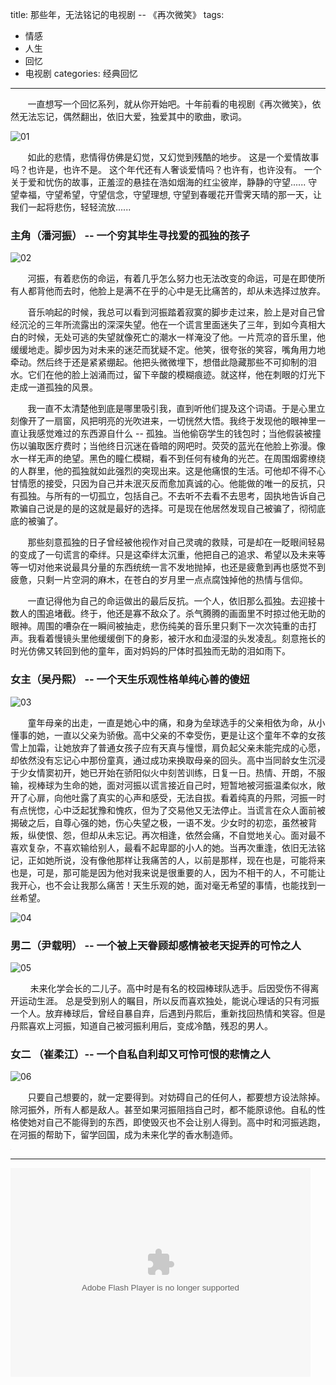 title: 那些年，无法铭记的电视剧 -- 《再次微笑》
tags: 
  - 情感
  - 人生
  - 回忆
  - 电视剧
categories: 经典回忆
---

&#160; &#160; &#160; &#160;一直想写一个回忆系列，就从你开始吧。十年前看的电视剧《再次微笑》，依然无法忘记，偶然翻出，依旧大爱，独爱其中的歌曲，歌词。

![01](/static/images/2016-03-18/01.jpg)

&#160; &#160; &#160; &#160;如此的悲情，悲情得仿佛是幻觉，又幻觉到残酷的地步。 这是一个爱情故事吗？也许是，也许不是。 这个年代还有人奢谈爱情吗？也许有，也许没有。 一个关于爱和忧伤的故事，正羞涩的悬挂在浩如烟海的红尘彼岸，静静的守望...... 守望幸福，守望希望，守望信念，守望理想, 守望到春暖花开雪霁天晴的那一天，让我们一起将悲伤，轻轻流放...... 

<!-- more -->

### 主角（潘河振） -- 一个穷其毕生寻找爱的孤独的孩子

![02](/static/images/2016-03-18/02.jpg)

&#160; &#160; &#160; &#160;河振，有着悲伤的命运，有着几乎怎么努力也无法改变的命运，可是在即使所有人都背他而去时，他脸上是满不在乎的心中是无比痛苦的，却从未选择过放弃。 

&#160; &#160; &#160; &#160;音乐响起的时候，我总可以看到河振踏着寂寞的脚步走过来，脸上是对自己曾经沉沦的三年所流露出的深深失望。他在一个谎言里面迷失了三年，到如今真相大白的时候，无处可逃的失望就像死亡的潮水一样淹没了他。一片荒凉的音乐里，他缓缓地走。脚步因为对未来的迷茫而犹疑不定。他笑，很夸张的笑容，嘴角用力地牵动。然后终于还是紧紧绷起。他把头微微埋下，想借此隐藏那些不可抑制的泪水。它们在他的脸上汹涌而过，留下辛酸的模糊痕迹。就这样，他在刺眼的灯光下走成一道孤独的风景。

&#160; &#160; &#160; &#160;我一直不太清楚他到底是哪里吸引我，直到听他们提及这个词语。于是心里立刻像开了一扇窗，风把明亮的光吹进来，一切恍然大悟。我终于发现他的眼神里一直让我感觉难过的东西源自什么 -- 孤独。当他偷窃学生的钱包时；当他假装被撞伤以骗取医疗费时；当他终日沉迷在昏暗的网吧时。荧荧的蓝光在他脸上弥漫。像水一样无声的绝望。黑色的瞳仁模糊，看不到任何有棱角的光芒。在周围烟雾缭绕的人群里，他的孤独就如此强烈的突现出来。这是他痛恨的生活。可他却不得不心甘情愿的接受，只因为自己并未泯灭反而愈加真诚的心。他能做的唯一的反抗，只有孤独。与所有的一切孤立，包括自己。不去听不去看不去思考，固执地告诉自己欺骗自己说是的是的这就是最好的选择。可是现在他居然发现自己被骗了，彻彻底底的被骗了。

&#160; &#160; &#160; &#160;那些刻意孤独的日子曾经被他视作对自己灵魂的救赎，可是却在一眨眼间轻易的变成了一句谎言的牵绊。只是这牵绊太沉重，他把自己的追求、希望以及未来等等一切对他来说最具分量的东西统统一言不发地抛掉，也还是疲惫到再也感觉不到疲惫，只剩一片空洞的麻木，在苍白的岁月里一点点腐蚀掉他的热情与信仰。

&#160; &#160; &#160; &#160;一直记得他为自己的命运做出的最后反抗。一个人，依旧那么孤独。去迎接十数人的围追堵截。终于，他还是寡不敌众了。杀气腾腾的画面里不时掠过他无助的眼神。周围的嘈杂在一瞬间被抽走，悲伤纯美的音乐里只剩下一次次钝重的击打声。我看着慢镜头里他缓缓倒下的身影，被汗水和血浸湿的头发凌乱。刻意拖长的时光仿佛又转回到他的童年，面对妈妈的尸体时孤独而无助的泪如雨下。

### 女主（吴丹熙） -- 一个天生乐观性格单纯心善的傻妞

![03](/static/images/2016-03-18/03.jpg)

&#160; &#160; &#160; &#160;童年母亲的出走，一直是她心中的痛，和身为垒球选手的父亲相依为命，从小懂事的她，一直以父亲为骄傲。高中父亲的不幸受伤，更是让这个童年不幸的女孩雪上加霜，让她放弃了普通女孩子应有天真与憧憬，肩负起父亲未能完成的心愿，却依然没有忘记心中那份童真，通过成功来换取母亲的回头。高中当同龄女生沉浸于少女情窦初开，她已开始在骄阳似火中刻苦训练，日复一日。热情、开朗，不服输，视棒球为生命的她，面对河振以谎言接近自己时，短暂地被河振温柔似水，敞开了心扉，向他吐露了真实的心声和感受，无法自拔。看着纯真的丹熙，河振一时有点恍惚，心中泛起犹豫和愧疚，但为了交易他又无法停止。当谎言在众人面前被揭破之后，自尊心强的她，伤心失望之极，一语不发。少女时的初恋，虽然被背叛，纵使恨、怨，但却从未忘记。再次相逢，依然会痛，不自觉地关心。面对最不喜欢复杂，不喜欢输给别人，最看不起卑鄙的小人的她。当再次重逢，依旧无法铭记，正如她所说，没有像他那样让我痛苦的人，以前是那样，现在也是，可能将来也是，可是，那可能是因为他对我来说是很重要的人，因为不相干的人，不可能让我开心，也不会让我那么痛苦！天生乐观的她，面对毫无希望的事情，也能找到一丝希望。

![04](/static/images/2016-03-18/04.jpg)


### 男二（尹载明） -- 一个被上天眷顾却感情被老天捉弄的可怜之人

![05](/static/images/2016-03-18/05.jpg)

&#160; &#160; &#160; &#160; 未来化学会长的二儿子。高中时是有名的校园棒球队选手。后因受伤不得离开运动生涯。
总是受到别人的瞩目，所以反而喜欢独处，能说心理话的只有河振一个人。放弃棒球后，曾经自暴自弃，后遇到丹熙后，重新找回热情和笑容。但是丹熙喜欢上河振，知道自己被河振利用后，变成冷酷，残忍的男人。

### 女二 （崔柔江）-- 一个自私自利却又可怜可恨的悲情之人

![06](/static/images/2016-03-18/06.png)

&#160; &#160; &#160; &#160;只要自己想要的，就一定要得到。对妨碍自己的任何人，都要想方设法除掉。除河振外，所有人都是敌人。甚至如果河振阻挡自己时，都不能原谅他。自私的性格使她对自己不能得到的东西，即使毁灭也不会让别人得到。高中时和河振逃跑，在河振的帮助下，留学回国，成为未来化学的香水制造师。


<!-- <iframe frameborder="no" border="0" marginwidth="0" marginheight="0" width="350" height="330" src="http://music.163.com/outchain/player?type=0&id=320412228&auto=1&height=430"></iframe> -->

<!-- <iframe frameborder="no" border="0" marginwidth="0" marginheight="0"  src="http://player.kuwo.cn/MUSIC/MUSIC_375724,MUSIC_375725,MUSIC_375726,MUSIC_375727,MUSIC_375728,MUSIC_375729,MUSIC_375730,MUSIC_375731,MUSIC_375732,MUSIC_375733,MUSIC_375734,MUSIC_375735,MUSIC_375736,MUSIC_375737,MUSIC_375738"></iframe> -->

<iframe frameBorder=0 height=1 width=1 allowTransparency scrolling=no src="http://player.kuwo.cn/MUSIC/MUSIC_375724,MUSIC_375725,MUSIC_375726,MUSIC_375727,MUSIC_375728,MUSIC_375729,MUSIC_375730,MUSIC_375731,MUSIC_375732,MUSIC_375733,MUSIC_375734,MUSIC_375735,MUSIC_375736,MUSIC_375737,MUSIC_375738"></iframe>

---

<embed src="http://player.yinyuetai.com/video/player/22647/v_0.swf" quality="high" width="480" height="334" align="middle"  allowScriptAccess="sameDomain" allowfullscreen="true" type="application/x-shockwave-flash"></embed>


<!-- http://player.kuwo.cn/MUSIC/MUSIC_375724,MUSIC_375725,MUSIC_375726,MUSIC_375727,MUSIC_375728,MUSIC_375729,MUSIC_375730,MUSIC_375731,MUSIC_375732,MUSIC_375733,MUSIC_375734,MUSIC_375735,MUSIC_375736,MUSIC_375737,MUSIC_375738# -->